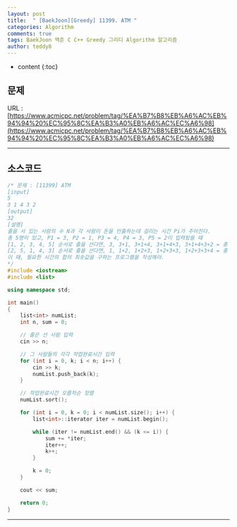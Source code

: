 ```yaml
---
layout: post   
title:  " [BaekJoon][Greedy] 11399. ATM "
categories: Algorithm
comments: true
tags: BaekJoon 백준 C C++ Greedy 그리디 Algorithm 알고리즘
author: teddy8  
---
```

* content
{:toc}

## 문제
URL : [https://www.acmicpc.net/problem/tag/%EA%B7%B8%EB%A6%AC%EB%94%94%20%EC%95%8C%EA%B3%A0%EB%A6%AC%EC%A6%98](https://www.acmicpc.net/problem/tag/%EA%B7%B8%EB%A6%AC%EB%94%94%20%EC%95%8C%EA%B3%A0%EB%A6%AC%EC%A6%98)

---

## 소스코드
``` cpp
/* 문제 : [11399] ATM
[input]
5
3 1 4 3 2
[output]
32
[설명]
줄을 서 있는 사람의 수 N과 각 사람이 돈을 인출하는데 걸리는 시간 Pi가 주어진다.
총 5명이 있고, P1 = 3, P2 = 1, P3 = 4, P4 = 3, P5 = 2이 입력됬을 때
[1, 2, 3, 4, 5] 순서로 줄을 선다면, 3, 3+1, 3+1+4, 3+1+4+3, 3+1+4+3+2 = 총 39분
[2, 5, 1, 4, 3] 순서로 줄을 선다면, 1, 1+2, 1+2+3, 1+2+3+3, 1+2+3+3+4 = 총 32분이다.
이 때, 필요한 시간의 합의 최솟값을 구하는 프로그램을 작성해라.
*/
#include <iostream>
#include <list>

using namespace std;

int main()
{
	list<int> numList;
	int n, sum = 0;

	// 줄은 선 사람 입력
	cin >> n;

	// 그 사람들의 각각 작업완료시간 입력
	for (int i = 0, k; i < n; i++) {
		cin >> k;
		numList.push_back(k);
	}

	// 작업완료시간 오름차순 정렬
	numList.sort();

	for (int i = 0, k = 0; i < numList.size(); i++) {
		list<int>::iterator iter = numList.begin();

		while (iter != numList.end() && (k <= i)) {
			sum += *iter;
			iter++;
			k++;
		}

		k = 0;
	}

	cout << sum;

	return 0;
}
```

---
